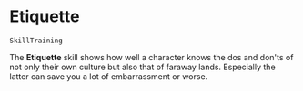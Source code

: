 # Etiquette

`SkillTraining`

The **Etiquette** skill shows how well a character knows the dos and don'ts of not only their own culture but also that of faraway lands. Especially the latter can save you a lot of embarrassment or worse.